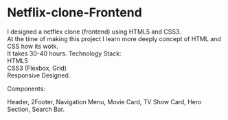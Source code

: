 # Netflix-clone-Frontend
I designed a netflex clone (frontend) using HTML5 and CSS3.<br>
At the time of making this project I learn more deeply concept of HTML and CSS how its wotk.<br>
It takes 30-40 hours.
Technology Stack:<br>
HTML5<br>
CSS3 (Flexbox, Grid)<br>
Responsive Designed.<br>

Components:

Header,
2Footer,
Navigation Menu,
Movie Card,
TV Show Card,
Hero Section,
Search Bar.
